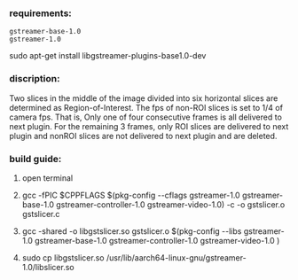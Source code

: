 ### requirements:

	gstreamer-base-1.0
	gstreamer-1.0

sudo apt-get install libgstreamer-plugins-base1.0-dev


### discription:

 Two slices in the middle of the image divided into six horizontal slices are determined as Region-of-Interest. The fps of non-ROI slices is set to 1/4 of camera fps.
 That is, Only one of four consecutive frames is all delivered to next plugin. For the remaining 3 frames, only ROI slices are delivered to next plugin and nonROI slices are not delivered to next plugin and are deleted.

### build guide:

1. open terminal

2. gcc -fPIC $CPPFLAGS $(pkg-config --cflags gstreamer-1.0 gstreamer-base-1.0 gstreamer-controller-1.0 gstreamer-video-1.0) -c -o gstslicer.o gstslicer.c

3. gcc -shared -o libgstslicer.so gstslicer.o $(pkg-config --libs gstreamer-1.0 gstreamer-base-1.0 gstreamer-controller-1.0 gstreamer-video-1.0 )

4. sudo cp libgstslicer.so /usr/lib/aarch64-linux-gnu/gstreamer-1.0/libslicer.so
